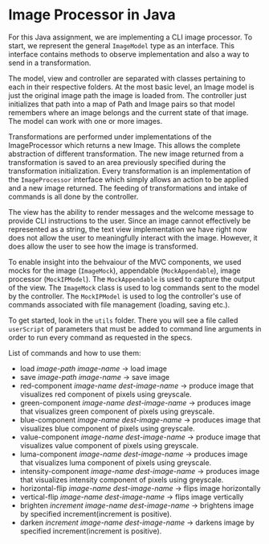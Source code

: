 # Image Processor in Java

For this Java assignment, we are implementing a CLI image processor. To start, we represent the general `ImageModel` type as an interface. This interface contains methods to observe implementation and also a way to send in a transformation.

  

The model, view and controller are separated with classes pertaining to each in their respective folders. At the most basic level, an Image model is just the original image path the image is loaded from. The controller just initializes that path into a map of Path and Image pairs so that model remembers where an image belongs and the current state of that image. The model can work with one or more images.

  

Transformations are performed under implementations of the ImageProcessor which returns a new Image. This allows the complete abstraction of different transformation. The new image returned from a transformation is saved to an area previously specified during the transformation initialization. Every transformation is an implementation of the `ImageProcessor` interface which simply allows an action to be applied and a new image returned. The feeding of transformations and intake of commands is all done by the controller.

  

The view has the ability to render messages and the welcome message to provide CLI instructions to the user. Since an image cannot effectively be represented as a string, the text view implementation we have right now does not allow the user to meaningfully interact with the image. However, it does allow the user to see how the image is transformed.

  

To enable insight into the behvaiour of the MVC components, we used mocks for the image (`ImageMock`), appendable (`MockAppendable`), image processor (`MockIPModel`). The `MockAppendable` is used to capture the output of the view. The `ImageMock` class is used to log commands sent to the model by the controller. The `MockIPModel` is used to log the controller's use of commands associated with file management (loading, saving etc.).

  

To get started, look in the `utils` folder. There you will see a file called `userScript` of parameters that must be added to command line arguments in order to run every command as requested in the specs.

List of commands and how to use them:

 - load *image-path*  *image-name* -> load image
 - save *image-path*  *image-name* -> save image
 - red-component *image-name*  *dest-image-name* -> produce image that visualizes red component of pixels using greyscale.
 - green-component *image-name*  *dest-image-name* -> produces image that visualizes green component of pixels using greyscale.
 - blue-component *image-name*  *dest-image-name* -> produces image that visualizes blue component of pixels using greyscale.
 - value-component *image-name*  *dest-image-name* -> produce image that visualizes value component of pixels using greyscale.
 - luma-component *image-name*  *dest-image-name* -> produces image that visualizes luma component of pixels using greyscale.
 - intensity-component *image-name*  *dest-image-name* -> produces image that visualizes intensity component of pixels using greyscale.
 - horizontal-flip *image-name*  *dest-image-name* -> flips image horizontally
 - vertical-flip *image-name*  *dest-image-name* -> flips image vertically
 - brighten *increment*  *image-name*  *dest-image-name* -> brightens image by specified increment(increment is positive).
 - darken *increment*  *image-name*  *dest-image-name* -> darkens image by specified increment(increment is positive).

